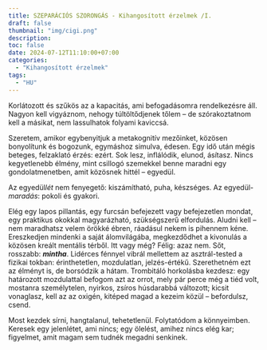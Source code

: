 ```yaml
---
title: SZEPARÁCIÓS SZORONGÁS - Kihangosított érzelmek /I.
draft: false
thumbnail: "img/cigi.png"
description: 
toc: false
date: 2024-07-12T11:10:00+07:00
categories:
  - "Kihangosított érzelmek"
tags:
  - "HU"
---
```



Korlátozott és szűkös az a kapacitás, ami befogadásomra rendelkezésre áll. Nagyon kell vigyáznom, nehogy túltöltődjenek tőlem – de szórakoztatnom kell a másikat, nem lassulhatok folyami kaviccsá. 

Szeretem, amikor egybenyitjuk a metakognitív mezőinket, közösen bonyolítunk és bogozunk, egymáshoz simulva, édesen. Egy idő után mégis beteges, felzaklató érzés: ezért. Sok lesz, inflálódik, elunod, ásítasz. Nincs kegyetlenebb élmény, mint csillogó szemekkel benne maradni egy gondolatmenetben, amit közösnek hittél – egyedül.

Az egyedül*lét* nem fenyegető: kiszámítható, puha, készséges.
Az egyedül-*maradás*: pokoli és gyakori.

Elég egy lapos pillantás, egy furcsán befejezett vagy befejezetlen mondat, egy praktikus okokkal magyarázható, szükségszerű elfordulás. Aludni kell – nem maradhatsz velem örökké ébren, ráadásul nekem is pihennem kéne. Ereszkedjen mindenki a saját álomvilágába, megkezdődhet a kivonulás a közösen kreált mentális térből. Itt vagy még? Félig: azaz nem. Sőt, rosszabb: ***mintha***. Lidérces fénnyel vibrál  mellettem az asztrál-tested a fizikai tokban: érinthetetlen, mozdulatlan, jelzés-értékű. Szerethetném ezt az élményt is, de borsódzik a hátam. Trombitáló horkolásba kezdesz: egy határozott mozdulattal befogom azt az orrot, mely pár perce még a tiéd volt, mostanra személytelen, nyirkos, zsíros húsdarabbá változott;
kicsit vonaglasz, kell az az oxigén, kitéped magad a kezeim közül – befordulsz, csend.

Most kezdek sírni, hangtalanul, tehetetlenül. Folytatódom a könnyeimben. Keresek egy jelenlétet, ami nincs; egy ölelést, amihez nincs elég kar; figyelmet, amit magam sem tudnék megadni senkinek.  
